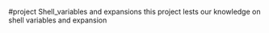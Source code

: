#project Shell_variables and expansions
this project lests our knowledge on shell variables and expansion